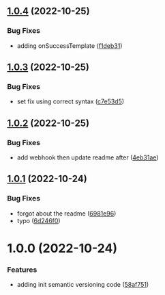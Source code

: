 ## [1.0.4](https://github.com/TimA-GT/semantic_release/compare/v1.0.3...v1.0.4) (2022-10-25)


### Bug Fixes

* adding onSuccessTemplate ([f1deb31](https://github.com/TimA-GT/semantic_release/commit/f1deb313206c3b2b34a4747748744f5296f8e23f))

## [1.0.3](https://github.com/TimA-GT/semantic_release/compare/v1.0.2...v1.0.3) (2022-10-25)


### Bug Fixes

* set fix using correct syntax ([c7e53d5](https://github.com/TimA-GT/semantic_release/commit/c7e53d53354c1100a0182b393c83873e0ebdd673))

## [1.0.2](https://github.com/TimA-GT/semantic_release/compare/v1.0.1...v1.0.2) (2022-10-25)


### Bug Fixes

* add webhook then update readme after ([4eb31ae](https://github.com/TimA-GT/semantic_release/commit/4eb31ae2d93c988bc3e5604f10ea5f5ac9e418a4))

## [1.0.1](https://github.com/TimA-GT/semantic_release/compare/v1.0.0...v1.0.1) (2022-10-24)


### Bug Fixes

* forgot about the readme ([6981e96](https://github.com/TimA-GT/semantic_release/commit/6981e96b5268b2201955d953db106a9fa92caa4b))
* typo ([6d246f0](https://github.com/TimA-GT/semantic_release/commit/6d246f04f21f7c8ccc6999808afdea8fcf5842da))

# 1.0.0 (2022-10-24)


### Features

* adding init semantic versioning code ([58af751](https://github.com/TimA-GT/semantic_release/commit/58af75176f36c9819064757536dd03ac81f11296))
